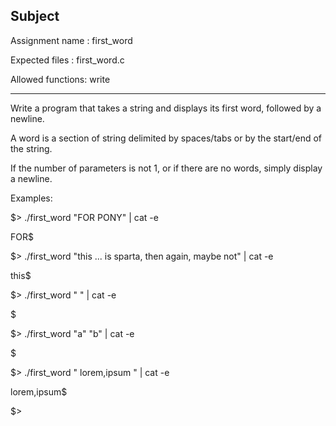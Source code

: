 ## Subject

Assignment name  : first_word

Expected files   : first_word.c

Allowed functions: write

--------------------------------------------------------------------------------

Write a program that takes a string and displays its first word, followed by a
newline.

A word is a section of string delimited by spaces/tabs or by the start/end of
the string.

If the number of parameters is not 1, or if there are no words, simply display
a newline.

Examples:

$> ./first_word "FOR PONY" | cat -e

FOR$

$> ./first_word "this        ...    is sparta, then again, maybe    not" | cat -e

this$

$> ./first_word "   " | cat -e

$

$> ./first_word "a" "b" | cat -e

$

$> ./first_word "  lorem,ipsum  " | cat -e

lorem,ipsum$

$>
